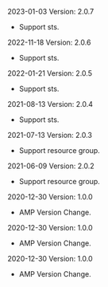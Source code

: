 2023-01-03 Version: 2.0.7
- Support  sts.

2022-11-18 Version: 2.0.6
- Support  sts.

2022-01-21 Version: 2.0.5
- Support  sts.

2021-08-13 Version: 2.0.4
- Support  sts.

2021-07-13 Version: 2.0.3
- Support resource group.

2021-06-09 Version: 2.0.2
- Support resource group.

2020-12-30 Version: 1.0.0
- AMP Version Change.

2020-12-30 Version: 1.0.0
- AMP Version Change.

2020-12-30 Version: 1.0.0
- AMP Version Change.

